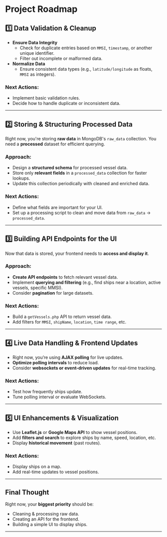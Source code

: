 
# Project Roadmap

## 1️⃣ Data Validation & Cleanup
- **Ensure Data Integrity**
  - Check for duplicate entries based on `MMSI`, `timestamp`, or another unique identifier.
  - Filter out incomplete or malformed data.
- **Normalize Data**
  - Ensure consistent data types (e.g., `latitude/longitude` as floats, `MMSI` as integers).

### Next Actions:
- Implement basic validation rules.
- Decide how to handle duplicate or inconsistent data.

---

## 2️⃣ Storing & Structuring Processed Data
Right now, you're storing **raw data** in MongoDB's `raw_data` collection. You need a **processed** dataset for efficient querying.

### Approach:
- Design a **structured schema** for processed vessel data.
- Store only **relevant fields** in a `processed_data` collection for faster lookups.
- Update this collection periodically with cleaned and enriched data.

### Next Actions:
- Define what fields are important for your UI.
- Set up a processing script to clean and move data from `raw_data` → `processed_data`.

---

## 3️⃣ Building API Endpoints for the UI
Now that data is stored, your frontend needs to **access and display it**.

### Approach:
- **Create API endpoints** to fetch relevant vessel data.
- Implement **querying and filtering** (e.g., find ships near a location, active vessels, specific MMSI).
- Consider **pagination** for large datasets.

### Next Actions:
- Build a `getVessels.php` API to return vessel data.
- Add filters for `MMSI`, `shipName`, `location`, `time range`, etc.

---

## 4️⃣ Live Data Handling & Frontend Updates
- Right now, you’re using **AJAX polling** for live updates.
- **Optimize polling intervals** to reduce load.
- Consider **websockets or event-driven updates** for real-time tracking.

### Next Actions:
- Test how frequently ships update.
- Tune polling interval or evaluate WebSockets.

---

## 5️⃣ UI Enhancements & Visualization
- Use **Leaflet.js** or **Google Maps API** to show vessel positions.
- Add **filters and search** to explore ships by name, speed, location, etc.
- Display **historical movement** (past routes).

### Next Actions:
- Display ships on a map.
- Add real-time updates to vessel positions.

---

## Final Thought
Right now, your **biggest priority** should be:
- Cleaning & processing raw data.
- Creating an API for the frontend.
- Building a simple UI to display ships.

---
